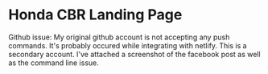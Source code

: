 # Honda CBR Landing Page

Github issue:
My original github account is not accepting any push commands. It's probably occured while integrating with netlify. 
This is a secondary account. I've attached a screenshot of the facebook post as well as the command line issue. 
